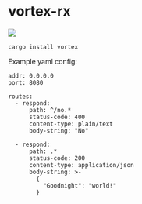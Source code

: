 # vortex-rx

[![](https://img.shields.io/crates/v/vortex?style=for-the-badge)](https://crates.io/crates/vortex)

```
cargo install vortex
```


Example yaml config:
```
addr: 0.0.0.0
port: 8080

routes:
  - respond:
      path: ^/no.*
      status-code: 400
      content-type: plain/text
      body-string: "No"

  - respond:
      path: .*
      status-code: 200
      content-type: application/json
      body-string: >-
        {
          "Goodnight": "world!"
        }
```